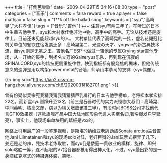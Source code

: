 +++
title= "打倒芭樂歌"
date= 2009-04-29T15:34:16+08:00
type = "post"
categories = ["音乐"]
comments = false
reward = true
aplayer = false
mathjax = false
slug = "f**k off the ballad song"
keywords = ["syu","高崎晃","大村孝佳"]
tags = ["音乐","吉他"]
+++
注意syu有两三年了，在听过的日本中生辈吉他手里，syu和大村孝佳绝非池中物，高手中的高手。无论从技术还是旋律上，目前还未见能超越syu的人。 大村孝佳代表了高崎晃的一挂，虚名花翎冠比机关单位的餐饮住宿发票还多：高崎晃第二、光速の天才、yngwie的新古典技术流，而syu则是无冕之王，吉他名厂ESP 也做过一辑他的专属Crying star吉他专场，从一开始的鼓手，到扬名立万的Galneryus乐队，再到现在沉寂的SPINALCORD,syu的炫技更侧重旋律性，快到指板都有股烧焦的糊味，但他传统意义的速弹是用以构架power metal的音墙，师承山本恭司的衣钵（syu偶像）。
<!--more-->
{{< img src="https://ian2.oss-cn-hangzhou.aliyuncs.com/clt6/20200318182701.png" >}}

曾有份疑似吴宗宪我猜我猜我猜猜猜巨乳排行的日本吉他手榜单，老将松本孝宏排22名，而新星syu则蹿升至13名（前三是石器时代的实力派怪咖大叔们：高崎晃、中间英明、橘高文彦，窃以为横关墩应该进三甲），有段时间BOSS公司才找他代言GT10效果器（这款旗舰产品中国大陆地区形象代言人实至名归,著名爆发户李延亮），事实上，他现场串单块用的踏板是vox的。

网络上引用最广的一段鉴定视频，是斯堪的纳维亚老牌劲旅Sonata arctica主音吉他Jani Liimatainen和syu的现场solo对阵，老奸巨猾的Jani玩票式摆弄了几下，姜还是老的辣，凭技术老练取胜，而syu仍是倭寇一贯敬业的模样，旋律、即兴solo略胜一筹，连不起眼的V7拾音器都被用得出神入化，不过，syu最出彩的是一身漆红克塞式的特摄连体装，笑喷。
